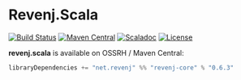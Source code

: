 Revenj.Scala
============

[![Build Status](https://travis-ci.org/ngs-doo/revenj.svg?branch=travis)](https://travis-ci.org/ngs-doo/revenj)
[![Maven Central](https://maven-badges.herokuapp.com/maven-central/net.revenj/revenj-core_2.11/badge.svg)](https://maven-badges.herokuapp.com/maven-central/net.revenj/revenj-core_2.11)
[![Scaladoc](https://javadoc-badge.appspot.com/net.revenj/revenj-core_2.11.svg?label=scaladoc)](http://javadoc-badge.appspot.com/net.revenj/revenj-core_2.11)
[![License](https://img.shields.io/badge/license-BSD%203--Clause-brightgreen.svg)](https://opensource.org/licenses/BSD-3-Clause)

**revenj.scala** is available on OSSRH / Maven Central:

```scala
libraryDependencies += "net.revenj" %% "revenj-core" % "0.6.3"
```
